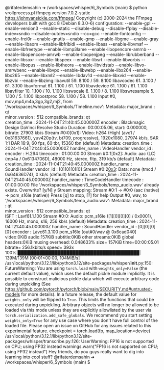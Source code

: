 @rifaterdemsahin ➜ /workspaces/whisper/6_Symbols (main) $ python vrollprocess.pl
ffmpeg version 7.0.2-static https://johnvansickle.com/ffmpeg/  Copyright (c) 2000-2024 the FFmpeg developers
  built with gcc 8 (Debian 8.3.0-6)
  configuration: --enable-gpl --enable-version3 --enable-static --disable-debug --disable-ffplay --disable-indev=sndio --disable-outdev=sndio --cc=gcc --enable-fontconfig --enable-frei0r --enable-gnutls --enable-gmp --enable-libgme --enable-gray --enable-libaom --enable-libfribidi --enable-libass --enable-libvmaf --enable-libfreetype --enable-libmp3lame --enable-libopencore-amrnb --enable-libopencore-amrwb --enable-libopenjpeg --enable-librubberband --enable-libsoxr --enable-libspeex --enable-libsrt --enable-libvorbis --enable-libopus --enable-libtheora --enable-libvidstab --enable-libvo-amrwbenc --enable-libvpx --enable-libwebp --enable-libx264 --enable-libx265 --enable-libxml2 --enable-libdav1d --enable-libxvid --enable-libzvbi --enable-libzimg
  libavutil      59.  8.100 / 59.  8.100
  libavcodec     61.  3.100 / 61.  3.100
  libavformat    61.  1.100 / 61.  1.100
  libavdevice    61.  1.100 / 61.  1.100
  libavfilter    10.  1.100 / 10.  1.100
  libswscale      8.  1.100 /  8.  1.100
  libswresample   5.  1.100 /  5.  1.100
  libpostproc    58.  1.100 / 58.  1.100
Input #0, mov,mp4,m4a,3gp,3g2,mj2, from '/workspaces/whisper/6_Symbols/Timeline.mov':
  Metadata:
    major_brand     : qt  
    minor_version   : 512
    compatible_brands: qt  
    creation_time   : 2024-11-04T21:40:45.000000Z
    encoder         : Blackmagic Design DaVinci Resolve Studio
  Duration: 00:00:05.06, start: 0.000000, bitrate: 27903 kb/s
  Stream #0:0[0x1]: Video: h264 (High) (avc1 / 0x31637661), yuv420p(tv, bt709, progressive), 1920x1080, 27974 kb/s, SAR 1:1 DAR 16:9, 60 fps, 60 tbr, 15360 tbn (default)
      Metadata:
        creation_time   : 2024-11-04T21:40:45.000000Z
        handler_name    : VideoHandler
        vendor_id       :     
        encoder         : H.264
        timecode        : 01:00:00:00
  Stream #0:1[0x2]: Audio: aac (LC) (mp4a / 0x6134706D), 48000 Hz, stereo, fltp, 319 kb/s (default)
      Metadata:
        creation_time   : 2024-11-04T21:40:45.000000Z
        handler_name    : SoundHandler
        vendor_id       : [0][0][0][0]
  Stream #0:2[0x3](eng): Data: none (tmcd / 0x64636D74), 0 kb/s (default)
      Metadata:
        creation_time   : 2024-11-04T21:40:45.000000Z
        handler_name    : TimeCodeHandler
        timecode        : 01:00:00:00
File '/workspaces/whisper/6_Symbols/temp_audio.wav' already exists. Overwrite? [y/N] y
Stream mapping:
  Stream #0:1 -> #0:0 (aac (native) -> pcm_s16le (native))
Press [q] to stop, [?] for help
Output #0, wav, to '/workspaces/whisper/6_Symbols/temp_audio.wav':
  Metadata:
    major_brand     : qt  
    minor_version   : 512
    compatible_brands: qt  
    ISFT            : Lavf61.1.100
  Stream #0:0: Audio: pcm_s16le ([1][0][0][0] / 0x0001), 16000 Hz, mono, s16, 256 kb/s (default)
      Metadata:
        creation_time   : 2024-11-04T21:40:45.000000Z
        handler_name    : SoundHandler
        vendor_id       : [0][0][0][0]
        encoder         : Lavc61.3.100 pcm_s16le
[out#0/wav @ 0x6cad040] video:0KiB audio:157KiB subtitle:0KiB other streams:0KiB global headers:0KiB muxing overhead: 0.048633%
size=     157KiB time=00:00:05.01 bitrate= 256.1kbits/s speed= 393x    
100%|████████████████████████████████████████| 139M/139M [00:01<00:00, 104MiB/s]
/usr/local/python/3.12.1/lib/python3.12/site-packages/whisper/__init__.py:150: FutureWarning: You are using `torch.load` with `weights_only=False` (the current default value), which uses the default pickle module implicitly. It is possible to construct malicious pickle data which will execute arbitrary code during unpickling (See https://github.com/pytorch/pytorch/blob/main/SECURITY.md#untrusted-models for more details). In a future release, the default value for `weights_only` will be flipped to `True`. This limits the functions that could be executed during unpickling. Arbitrary objects will no longer be allowed to be loaded via this mode unless they are explicitly allowlisted by the user via `torch.serialization.add_safe_globals`. We recommend you start setting `weights_only=True` for any use case where you don't have full control of the loaded file. Please open an issue on GitHub for any issues related to this experimental feature.
  checkpoint = torch.load(fp, map_location=device)
/usr/local/python/3.12.1/lib/python3.12/site-packages/whisper/transcribe.py:126: UserWarning: FP16 is not supported on CPU; using FP32 instead
  warnings.warn("FP16 is not supported on CPU; using FP32 instead")
 Hey friends, do you guys really want to dig into learning into cool stuff?
@rifaterdemsahin ➜ /workspaces/whisper/6_Symbols (main) $ 